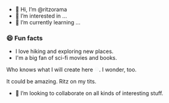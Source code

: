 - 👋 Hi, I’m @ritzorama
- 👀 I’m interested in ...
- 🌱 I’m currently learning ...


### 😄 Fun facts

* I love hiking and exploring new places.
* I'm a big fan of sci-fi movies and books.

<!---
ritzorama/ritzorama is a ✨ special ✨ repository because its `README.md` (this file) appears on your GitHub profile.
You can click the Preview link to take a look at your changes.
--->
Who knows what I will create here <img src="help.svg" width="12px" />. I wonder, too.

It could be amazing. Ritz on my tits.

- 💞️ I’m looking to collaborate on all kinds of interesting stuff.
